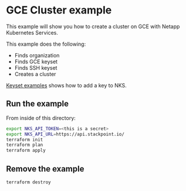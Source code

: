 # GCE Cluster example

This example will show you how to create a cluster on GCE with Netapp Kubernetes Services.

This example does the following:
- Finds organization
- Finds GCE keyset
- Finds SSH keyset
- Creates a cluster

[Keyset examples](/examples/keysets) shows how to add a key to NKS.

## Run the example

From inside of this directory:

```bash
export NKS_API_TOKEN=<this is a secret>
export NKS_API_URL=https://api.stackpoint.io/
terraform init
terraform plan
terraform apply
```

## Remove the example

```bash
terraform destroy